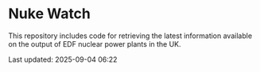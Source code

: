 # Nuke Watch

This repository includes code for retrieving the latest information available on the output of EDF nuclear power plants in the UK.

Last updated: 2025-09-04 06:22